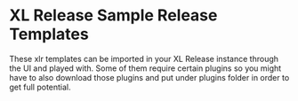 # XL Release Sample Release Templates

These xlr templates can be imported in your XL Release instance through the UI and played with. Some of them require certain plugins so you might have to also download those plugins and put under plugins folder in order to get full potential.
